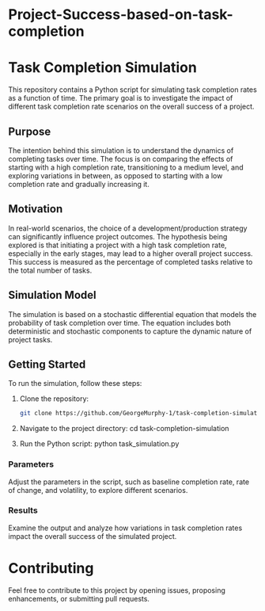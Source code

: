 # Project-Success-based-on-task-completion
# Task Completion Simulation

This repository contains a Python script for simulating task completion rates as a function of time. The primary goal is to investigate the impact of different task completion rate scenarios on the overall success of a project.

## Purpose

The intention behind this simulation is to understand the dynamics of completing tasks over time. The focus is on comparing the effects of starting with a high completion rate, transitioning to a medium level, and exploring variations in between, as opposed to starting with a low completion rate and gradually increasing it.

## Motivation

In real-world scenarios, the choice of a development/production strategy can significantly influence project outcomes. The hypothesis being explored is that initiating a project with a high task completion rate, especially in the early stages, may lead to a higher overall project success. This success is measured as the percentage of completed tasks relative to the total number of tasks.

## Simulation Model

The simulation is based on a stochastic differential equation that models the probability of task completion over time. The equation includes both deterministic and stochastic components to capture the dynamic nature of project tasks.

## Getting Started

To run the simulation, follow these steps:

1. Clone the repository:

   ```bash
   git clone https://github.com/GeorgeMurphy-1/task-completion-simulation.git

 1. Navigate to the project directory: cd task-completion-simulation

 2. Run the Python script: python task_simulation.py
    
### Parameters
Adjust the parameters in the script, such as baseline completion rate, rate of change, and volatility, to explore different scenarios.

### Results
Examine the output and analyze how variations in task completion rates impact the overall success of the simulated project.

# Contributing
Feel free to contribute to this project by opening issues, proposing enhancements, or submitting pull requests.

